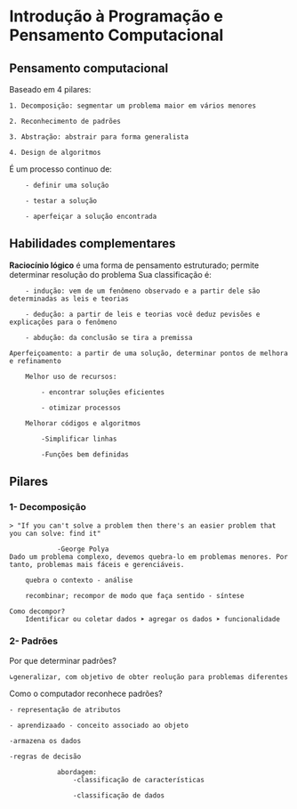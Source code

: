 # Introdução à Programação e Pensamento Computacional

## Pensamento computacional

Baseado em 4 pilares:

	1. Decomposição: segmentar um problema maior em vários menores
	
	2. Reconhecimento de padrões
	
	3. Abstração: abstrair para forma generalista
	
	4. Design de algoritmos
	
É um processo continuo de:

		- definir uma solução
		
		- testar a solução
		
		- aperfeiçar a solução encontrada
		

## Habilidades complementares

**Raciocínio lógico** é uma forma de pensamento estruturado; permite determinar resolução do problema
	Sua classificação é:
	
		- indução: vem de um fenômeno observado e a partir dele são determinadas as leis e teorias
		
		- dedução: a partir de leis e teorias você deduz pevisões e explicações para o fenômeno
		
		- abdução: da conclusão se tira a premissa
		
	Aperfeiçoamento: a partir de uma solução, determinar pontos de melhora e refinamento
		
		Melhor uso de recursos:
		
			- encontrar soluções eficientes
		
			- otimizar processos
		
		Melhorar códigos e algoritmos
		
			-Simplificar linhas
			
			-Funções bem definidas

## Pilares

### 1- Decomposição
	> "If you can't solve a problem then there's an easier problem that you can solve: find it"
			
				-George Polya
	Dado um problema complexo, devemos quebra-lo em problemas menores. Por tanto, problemas mais fáceis e gerenciáveis.
		
		quebra o contexto - análise
		
		recombinar; recompor de modo que faça sentido - síntese
		
	Como decompor?
		Identificar ou coletar dados ➤ agregar os dados ➤ funcionalidade
		
### 2- Padrões

Por que determinar padrões?

	↳generalizar, com objetivo de obter reolução para problemas diferentes
	
Como o computador reconhece padrões?

	- representação de atributos
	
	- aprendizaado - conceito associado ao objeto
	
	-armazena os dados
	
	-regras de decisão
			
				abordagem:
					-classificação de características
					
					-classificação de dados

